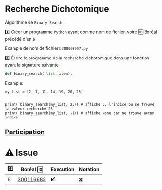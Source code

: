 # Recherche Dichotomique

Algorithme de `Binary Search`

:one: Créer un programme `Python` ayant comme nom de fichier, votre :id: Boréal précédé d'un `b`

Example de nom de fichier `b300098957.py`

:two: Écrire le programme de la recherche dichotomique dans une fonction ayant la signature suivante:

```python
def binary_search( list, item):
```

Example: 

```
my_list = [2, 7, 11, 14, 19, 20, 25]


print( binary_search(my_list, 25)) # affiche 6, l'indice ou se trouve la valeur recherche 25
print( binary_search(my_list, -1)) # affiche None car ne trouve aucun indice
```

## [Participation](.scripts/Participation.md)

# :warning: Issue

|:hash:| Boréal :id:                | Execution          | Notation         |
|------|----------------------------|--------------------|------------------|
| 6 | [300116685](b300116685.py) | [:heavy_check_mark:](.scripts/Execution.md#etudiant-300116685) | [:x:](.scripts/Notation.md#etudiant-300116685) |


